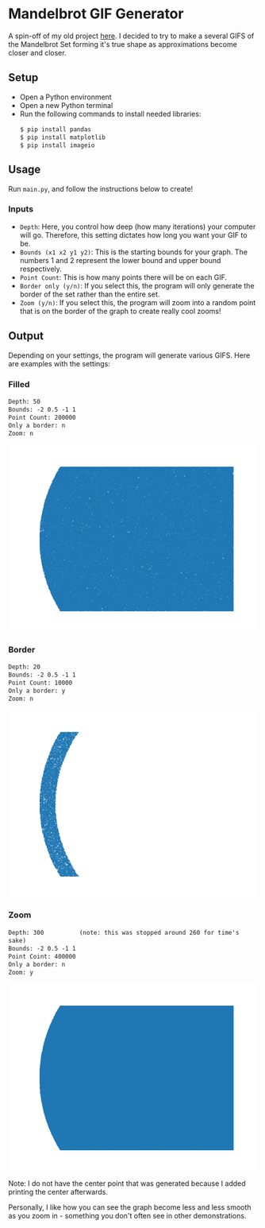 # Mandelbrot GIF Generator
A spin-off of my old project [here](https://github.com/vivaansinghvi07/factorial-points). I decided to try to make a several GIFS of the Mandelbrot Set forming it's true shape as approximations become closer and closer. 

## Setup
- Open a Python environment
- Open a new Python terminal
- Run the following commands to install needed libraries:
    ```
    $ pip install pandas
    $ pip install matplotlib
    $ pip install imageio
    ```

## Usage

Run `main.py`, and follow the instructions below to create!

### Inputs

- `Depth`: Here, you control how deep (how many iterations) your computer will go. Therefore, this setting dictates how long you want your GIF to be. 
- `Bounds (x1 x2 y1 y2)`: This is the starting bounds for your graph. The numbers 1 and 2 represent the lower bound and upper bound respectively.
- `Point Count`: This is how many points there will be on each GIF.
- `Border only (y/n)`: If you select this, the program will only generate the border of the set rather than the entire set.
- `Zoom (y/n)`: If you select this, the program will zoom into a random point that is on the border of the graph to create really cool zooms!

## Output

Depending on your settings, the program will generate various GIFS. Here are examples with the settings:

### Filled

```
Depth: 50
Bounds: -2 0.5 -1 1
Point Count: 200000
Only a border: n
Zoom: n
```

![Filled](examples/mandelbrot-filled.gif)

### Border

```
Depth: 20
Bounds: -2 0.5 -1 1
Point Count: 10000
Only a border: y
Zoom: n
```

![Border](examples/mandelbrot-border.gif)

### Zoom

```
Depth: 300          (note: this was stopped around 260 for time's sake)
Bounds: -2 0.5 -1 1
Point Coint: 400000
Only a border: n
Zoom: y
```

![Zoom](examples/mandelbrot-zoom.gif)

Note: I do not have the center point that was generated because I added printing the center afterwards.

Personally, I like how you can see the graph become less and less smooth as you zoom in - something you don't often see in other demonstrations.